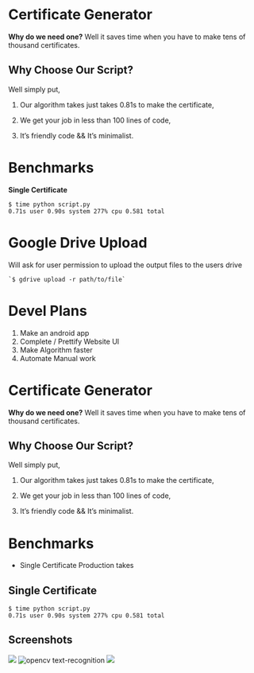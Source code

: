 # Certificate Generator

**Why do we need one?**
Well it saves time when you have to make tens of thousand certificates.

## Why Choose Our Script?

 Well simply put,

1.  Our algorithm takes just takes 0.81s to make the certificate,
    
2.  We get your job in less than 100 lines of code,
    
3.  It’s friendly code && It’s minimalist.

# Benchmarks

**Single Certificate** 

    $ time python script.py  
    0.71s user 0.90s system 277% cpu 0.581 total

# Google Drive Upload

Will ask for user permission to upload the output files to the users drive

    `$ gdrive upload -r path/to/file`
# Devel Plans

1. Make an android app
2. Complete / Prettify Website UI
3. Make Algorithm faster
4. Automate Manual work

# Certificate Generator

**Why do we need one?**
Well it saves time when you have to make tens of thousand certificates.

## Why Choose Our Script?

 Well simply put,

1.  Our algorithm takes just takes 0.81s to make the certificate,
    
2.  We get your job in less than 100 lines of code,
    
3.  It’s friendly code && It’s minimalist.

# Benchmarks

 - Single Certificate Production takes

## Single Certificate 

    $ time python script.py  
    0.71s user 0.90s system 277% cpu 0.581 total
## Screenshots
![](https://picasaweb.google.com/100053153447527152292/6747175359962210417#6747175364497769314)
![opencv text-recognition](https://picasaweb.google.com/100053153447527152292/6747175462966395121#6747175461016915570 )
![](https://picasaweb.google.com/100053153447527152292/6747175735933862065#6747175741779520658)

